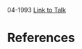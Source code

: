 

04-1993
[Link to Talk](https://www.churchofjesuschrist.org/study/general-conference/1993/04/sunday-afternoon-session?lang=eng)



# References
